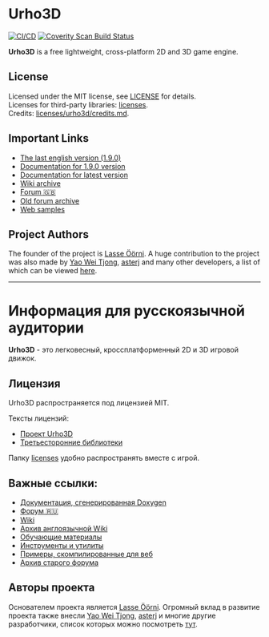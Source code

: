 # Urho3D

[![CI/CD](https://github.com/urho3d/Urho3D/workflows/CI/CD/badge.svg)](https://github.com/urho3d/Urho3D/actions?query=workflow%3ACI%2FCD)
[![Coverity Scan Build Status](https://scan.coverity.com/projects/4954/badge.svg)](https://scan.coverity.com/projects/urho3d-urho3d)

**Urho3D** is a free lightweight, cross-platform 2D and 3D game engine.

## License

Licensed under the MIT license, see [LICENSE](licenses/urho3d/LICENSE) for details.<br>
Licenses for third-party libraries: [licenses](licenses).<br>
Credits: [licenses/urho3d/credits.md](licenses/urho3d/credits.md).

## Important Links

* [The last english version (1.9.0)](https://github.com/urho3d/urho3d/releases/tag/1.9.0)
* [Documentation for 1.9.0 version](https://urho3d-doxygen.github.io/1_9_0_tutors/index.html)
* [Documentation for latest version](https://urho3d-doxygen.github.io/latest/index.html)
* [Wiki archive](https://github.com/urho3d-community/wiki-archive/wiki)
* [Forum 🇬🇧](https://github.com/urho3d-community/discussions/discussions/categories/for-english-speakers)
* [Old forum archive](https://urho3d-forum-archive.github.io)
* [Web samples](https://urho3d-web-samples.github.io)

## Project Authors

The founder of the project is [Lasse Öörni](https://github.com/cadaver). A huge contribution to the project was also made by
[Yao Wei Tjong](https://github.com/weitjong), [asterj](https://github.com/aster2013)
and many other developers, a list of which can be viewed [here](https://github.com/urho3d/Urho3D/graphs/contributors).

---

# Информация для русскоязычной аудитории

**Urho3D** - это легковесный, кроссплатформенный 2D и 3D игровой движок.

## Лицензия

Urho3D распространяется под лицензией MIT.

Тексты лицензий:
* [Проект Urho3D](licenses/urho3d/LICENSE)
* [Третьесторонние библиотеки](licenses)

Папку [licenses](licenses) удобно распространять вместе с игрой.

## Важные ссылки:

* [Документация, сгенерированная Doxygen](https://urho3d-doxygen.github.io)
* [Форум 🇷🇺](https://github.com/urho3d-community/discussions/discussions)
* [Wiki](https://github.com/urho3d-community/wiki/wiki)
* [Архив англоязычной Wiki](https://github.com/urho3d-community/wiki-archive/wiki)
* [Обучающие материалы](https://github.com/urho3d-learn)
* [Инструменты и утилиты](https://github.com/urho3d-tools)
* [Примеры, скомпилированные для веб](https://urho3d-web-samples.github.io)
* [Архив старого форума](https://urho3d-forum-archive.github.io)

## Авторы проекта

Основателем проекта является [Lasse Öörni](https://github.com/cadaver). Огромный вклад в развитие проекта также внесли
[Yao Wei Tjong](https://github.com/weitjong), [asterj](https://github.com/aster2013)
и многие другие разработчики, список которых можно посмотреть [тут](https://github.com/urho3d/Urho3D/graphs/contributors).
